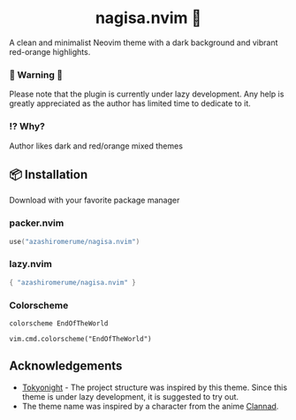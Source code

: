<div align="center">
  <h1>nagisa.nvim 🌠</h1>
</div>

A clean and minimalist Neovim theme with a dark background and vibrant red-orange highlights.

### 🚧 Warning 🚧
Please note that the plugin is currently under lazy development. Any help is greatly appreciated as the author has limited time to dedicate to it.

### ⁉️ Why?
Author likes dark and red/orange mixed themes

## 📦 Installation
Download with your favorite package manager

### packer.nvim

```lua
use("azashiromerume/nagisa.nvim")
```
### lazy.nvim

```lua
{ "azashiromerume/nagisa.nvim" }
```
### Colorscheme
```vim
colorscheme EndOfTheWorld
```
```vim
vim.cmd.colorscheme("EndOfTheWorld")
```

## Acknowledgements
- [Tokyonight](https://github.com/rebelot/kanagawa.nvim) - The project structure was inspired by this theme. Since this theme is under lazy development, it is suggested to try out.
- The theme name was inspired by a character from the anime [Clannad](https://myanimelist.net/anime/2167/Clannad).

